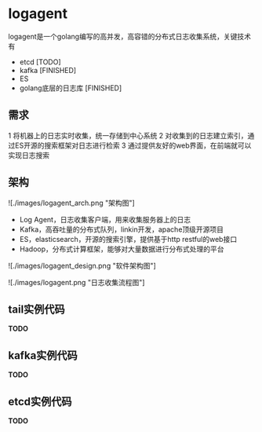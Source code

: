 logagent
===============

logagent是一个golang编写的高并发，高容错的分布式日志收集系统，关键技术有

- etcd [TODO]
- kafka [FINISHED]
- ES
- golang底层的日志库 [FINISHED]

需求
--------

1 将机器上的日志实时收集，统一存储到中心系统
2 对收集到的日志建立索引，通过ES开源的搜索框架对日志进行检索
3 通过提供友好的web界面，在前端就可以实现日志搜索

架构
----------
![./images/logagent_arch.png "架构图"]

- Log Agent，日志收集客户端，用来收集服务器上的日志
- Kafka，高吞吐量的分布式队列，linkin开发，apache顶级开源项目
- ES，elasticsearch，开源的搜索引擎，提供基于http restful的web接口
- Hadoop，分布式计算框架，能够对大量数据进行分布式处理的平台



![./images/logagent_design.png "软件架构图"]

![./images/logagent.png "日志收集流程图"]

tail实例代码
------------
**TODO**


kafka实例代码
------------
**TODO**


etcd实例代码
---------
**TODO**



